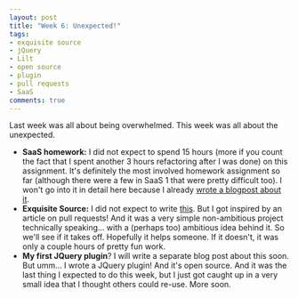 ```yaml
---
layout: post
title: "Week 6: Unexpected!"
tags:
- exquisite source
- jQuery
- Lilt
- open source
- plugin
- pull requests
- SaaS
comments: true
---
```


Last week was all about being overwhelmed. This week was all about the unexpected.
<ul>
	<li><strong>SaaS homework:</strong> I did not expect to spend 15 hours (more if you count the fact that I spent another 3 hours refactoring after I was done) on this assignment. It's definitely the most involved homework assignment so far (although there were a few in SaaS 1 that were pretty difficult too). I won't go into it in detail here because I already <a href="http://jimmylocoding.com/saas-legacy-homework-2-lessons-learned/">wrote a blogpost about it</a>.</li>
	<li><strong>Exquisite Source:</strong> I did not expect to write <a href="https://still-sands-5922.herokuapp.com/about.php">this</a>. But I got inspired by an article on pull requests! And it was a very simple non-ambitious project technically speaking... with a (perhaps too) ambitious idea behind it. So we'll see if it takes off. Hopefully it helps someone. If it doesn't, it was only a couple hours of pretty fun work.</li>
	<li><strong>My first JQuery plugin</strong>? I will write a separate blog post about this soon. But umm... I wrote a JQuery plugin! And it's open source. And it was the last thing I expected to do this week, but I just got caught up in a very small idea that I thought others could re-use. More soon.</li>
</ul>